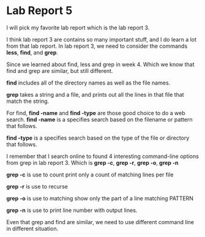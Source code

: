 # Lab Report 5
I will pick my favorite lab report which is the lab report 3.

I think lab report 3 are contains so many important stuff, and I do learn a lot from that lab report. 
In lab report 3, we need to consider the commands **less**, **find**, and **grep**. 

Since we learned about find, less and grep in week 4. Which we know that find and grep are similar, but still different.

**find** includes all of the directory names as well as the file names.

**grep** takes a string and a file, and prints out all the lines in that file that match the string.

For find, **find -name** and **find -type** are those good choice to do a web search.
**find -name** is a specifies search based on the filename or pattern that follows.

**find -type** is a specifies search based on the type of the file or directory that follows. 

I remember that I search online to found 4 interesting command-line options from grep in lab report 3.
Which is **grep -c**, **grep -r**, **grep -o**, **grep -n**

**grep -c** is use to count print only a count of matching lines per file

**grep -r** is use to recurse

**grep -o** is use to matching show only the part of a line matching PATTERN

**grep -n** is use to print line number with output lines.

Even that grep and find are similar, we need to use different command line in different situation.
